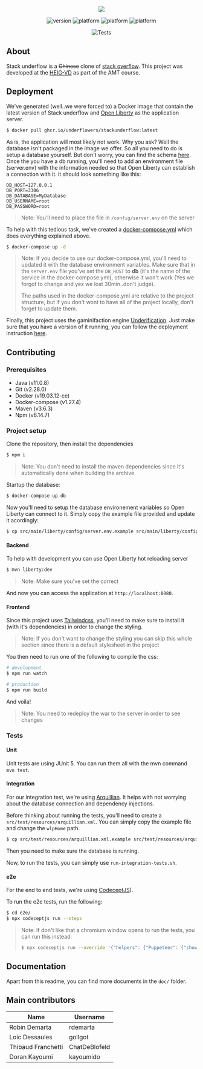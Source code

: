 

<p align="center">
<img src="doc/logo.png">
</p>

<p align="center">
  <img src="https://forthebadge.com/images/badges/built-with-love.svg" alt="version">
  <img src="https://forthebadge.com/images/badges/made-with-java.svg" alt="platform">
  <img src="https://forthebadge.com/images/badges/ctrl-c-ctrl-v.svg" alt="platform">
  <img src="https://forthebadge.com/images/badges/powered-by-black-magic.svg" alt="platform">
</p>

<p align="center">
  <img src="https://github.com/Underflowers/Stack-Underflow/workflows/Tests/badge.svg?branch=develop" alt="Tests">
</p>

## About

Stack underflow is a <s>Chinese</s> clone of [stack overflow](https://stackoverflow.com/). This project was developed at the [HEIG-VD](https://heig-vd.ch/) as part of the AMT course. 

## Deployment

We've generated (well..we were forced to) a Docker image that contain the latest version of Stack underflow and [Open Liberty](https://openliberty.io/) as the application server.

```bash
$ docker pull ghcr.io/underflowers/stackunderflow:latest
```

As is, the application will most likely not work. Why you ask? Well the database isn't packaged in the image we offer. So all you need to do is setup a database yourself. But don't worry, you can find the schema [here](./docker/init/database/schema.sql). Once the you have a db running, you'll need to add an environment file (server.env) with the information needed so that  Open Liberty can establish a connection with it. it should look something like this:

```
DB_HOST=127.0.0.1
DB_PORT=3306
DB_DATABASE=MyDatabase
DB_USERNAME=root
DB_PASSWORD=root
```

> Note: You'll need to place the file in `/config/server.env` on the server

To help with this tedious task, we've created a [docker-compose.yml](./docker-compose.yml) which does everything explained above.

```bash
$ docker-compose up -d
```

> Note: If you decide to use our docker-compose.yml, you'll need to updated it with the database environment variables. Make sure that in the `server.env` file you've set the `DB_HOST` to **db** (it's the name of the service in the docker-compose.yml), otherwise it won't work (Yes we forgot to change and yes we lost 30min..don't judge). 
>
> The paths used in the docker-compose.yml are relative to the project structure, but if you don't wont to have all of the project locally, don't forget to update them.

Finally, this project uses the gaminifaction engine [Underification](https://github.com/Underflowers/Underification/). Just make sure that you have a version of it running, you can follow the deployment instruction [here](https://github.com/Underflowers/Underification/tree/fb-documentation#deployment).

## Contributing

### Prerequisites

- Java (v11.0.8)
- Git (v2.28.0)
- Docker (v19.03.12-ce)
- Docker-compose (v1.27.4)
- Maven (v3.6.3)
- Npm (v6.14.7)

### Project setup

Clone the repository, then install the dependencies

```bash
$ npm i
```

> Note: You don't need to install the maven dependencies since it's automatically done when building the archive

Startup the database:

```bash
$ docker-compose up db
```

Now you'll need to setup the database environement variables so Open Liberty can connect to it. Simply copy the example file provided and update it acordingly:

```bash
$ cp src/main/liberty/config/server.env.example src/main/liberty/config/server.env
```

#### Backend

To help with development you can use Open Liberty hot reloading server

```bash
$ mvn liberty:dev
```

> Note: Make sure you've set the correct 

And now you can access the application at `http://localhost:8080`.

#### Frontend

Since this project uses [Tailwindcss](https://tailwindcss.com/), you'll need to make sure to install it (with it's dependencies) in order to change the styling.

> Note: If you don't want to change the styling you can skip this whole section since there is a default stylesheet in the project
>

You then need to run one of the following to compile the css:

```sh
# development
$ npm run watch

# production
$ npm run build
```

And voila!

> Note: You need to redeploy the war to the server in order to see changes

### Tests

#### Unit

Unit tests are using JUnit 5. You can run them all with the mvn command `mvn test`.

#### Integration

For our integration test, we're using [Arquillian](https://arquillian.org/). It helps with not worrying about the database connection and dependency injections.

Before thinking about running the tests, you'll need to create a `src/test/resources/arquillian.xml`. You can simply copy the example file and change the `wlpHome` path.

```bash
$ cp src/test/resources/arquillian.xml.example src/test/resources/arquillian.xml
```

Then you need to make sure the database is running. 

Now, to run the tests, you can simply use  `run-integration-tests.sh`.

#### e2e

For the end to end tests, we're using [CodeceptJS](https://codecept.io/)). 

To run the e2e tests, run the following:

```bash
$ cd e2e/
$ npx codeceptjs run --steps
```

> Note: If don't like that a chromium window opens to run the tests, you can run this instead: 
>
> ```bash
> $ npx codeceptjs run --override '{"helpers": {"Puppeteer": {"show": false}}}' --steps
> ```

## Documentation

Apart from this readme, you can find more documents in the `doc/` folder.

## Main contributors

| Name               | Username      |
| ------------------ | ------------- |
| Robin Demarta      | rdemarta      |
| Loic Dessaules     | gollgot       |
| Thibaud Franchetti | ChatDeBlofeld |
| Doran Kayoumi      | kayoumido     |

